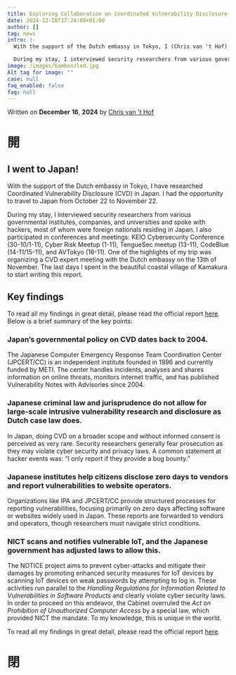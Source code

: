 ```yaml
---
title: Exploring Collaboration on Coordinated Vulnerability Disclosure in Japan
date: 2024-12-18T17:24:00+01:00
author: []
tag: news
intro: |-
  With the support of the Dutch embassy in Tokyo, I (Chris van 't Hof) have researched Coordinated Vulnerability Disclosure (CVD) in Japan. I had the opportunity to travel to Japan from October 22 to November 22. 

  During my stay, I interviewed security researchers from various governmental institutes, companies, and universities and spoke with hackers, most of whom were foreign nationals residing in Japan. I also participated in conferences and meetings: KEIO Cybersecurity Conference (30-10/1-11), Cyber Risk Meetup (1-11), TengueSec meetup (13-11), CodeBlue (14-11/15-11), and AVTokyo (16-11). One of the highlights of my trip was organizing a CVD expert meeting with the Dutch embassy on the 13th of November. The last days I spent in the beautiful coastal village of Kamakura to start writing this report.
image: /images/bamboozled.jpg
Alt tag for image: ""
case: null
faq_enabled: false
faq: null
---
```

Written on **December** **16**, **2024** by [Chris van 't Hof](https://www.divd.nl/who-we-are/team/people/chris-van-t-hof/)

# 開

## I went to Japan!

With the support of the Dutch embassy in Tokyo, I have researched Coordinated Vulnerability Disclosure (CVD) in Japan. I had the opportunity to travel to Japan from October 22 to November 22. 

During my stay, I interviewed security researchers from various governmental institutes, companies, and universities and spoke with hackers, most of whom were foreign nationals residing in Japan. I also participated in conferences and meetings: KEIO Cybersecurity Conference (30-10/1-11), Cyber Risk Meetup (1-11), TengueSec meetup (13-11), CodeBlue (14-11/15-11), and AVTokyo (16-11). One of the highlights of my trip was organizing a CVD expert meeting with the Dutch embassy on the 13th of November. The last days I spent in the beautiful coastal village of Kamakura to start writing this report. 

## Key findings

To read all my findings in great detail, please read the official report [here](https://drive.google.com/file/d/1Kr2gMfIDBKOOTDxd90YbSitBVjND6qaG/view?usp=drive_link). Below is a brief summary of the key points:

### Japan’s governmental policy on CVD dates back to 2004.

The Japanese Computer Emergency Response Team Coordination Center (JPCERT/CC) is an independent institute founded in 1996 and currently funded by METI. The center handles incidents, analyses and shares information on online threats, monitors internet traffic, and has published Vulnerability Notes with Advisories since 2004.

### Japanese criminal law and jurisprudence do not allow for large-scale intrusive vulnerability research and disclosure as Dutch case law does.

In Japan, doing CVD on a broader scope and without informed consent is perceived as very rare. Security researchers generally fear prosecution as they may violate cyber security and privacy laws. A common statement at hacker events was: “I only report if they provide a bug bounty.”

### Japanese institutes help citizens disclose zero days to vendors and report vulnerabilities to website operators.

Organizations like IPA and JPCERT/CC provide structured processes for reporting vulnerabilities, focusing primarily on zero days affecting software or websites widely used in Japan. These reports are forwarded to vendors and operators, though researchers must navigate strict conditions.

### NICT scans and notifies vulnerable IoT, and the Japanese government has adjusted laws to allow this.

The NOTICE project aims to prevent cyber-attacks and mitigate their damages by promoting enhanced security measures for IoT devices by scanning IoT devices on weak passwords by attempting to log in. These activities run parallel to the _Handling Regulations for Information Related to Vulnerabilities in Software Products_ and clearly violate cyber security laws. In order to proceed on this endeavor, the Cabinet overruled the _Act on Prohibition of Unauthorized Computer Access_ by a special law, which provided NICT the mandate. To my knowledge, this is unique in the world.

To read all my findings in great detail, please read the official report [here](https://drive.google.com/file/d/1Kr2gMfIDBKOOTDxd90YbSitBVjND6qaG/view?usp=drive_link).

# 閉
